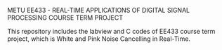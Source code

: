 METU EE433 - REAL-TIME APPLICATIONS OF DIGITAL SIGNAL PROCESSING COURSE TERM PROJECT

This repository includes the labview and C codes of EE433 course term project, which is White and Pink Noise Cancelling in Real-Time.
